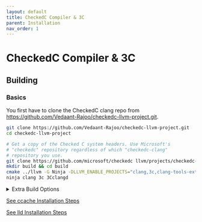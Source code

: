 ```yaml
---
layout: default
title: CheckedC Compiler & 3C
parent: Installation
nav_order: 1
---
```


# [](#header-1)CheckedC Compiler & 3C

## [](#header-2)Building


### [](#header-3)Basics

You first have to clone the CheckedC clang repo from https://github.com/Vedaant-Rajoo/checkedc-llvm-project.git.

```sh
git clone https://github.com/Vedaant-Rajoo/checkedc-llvm-project.git
cd checkedc-llvm-project

# Get a copy of the Checked C system headers. Use Microsoft's
# "checkedc" repository regardless of which "checkedc-clang"
# repository you use.
git clone https://github.com/microsoft/checkedc llvm/projects/checkedc-wrapper/checkedc
mkdir build && cd build
cmake ../llvm -G Ninja -DLLVM_ENABLE_PROJECTS="clang,3c,clang-tools-extra" -DLLVM_TARGETS_TO_BUILD=X86 -DLLVM_USE_SPLIT_DWARF=ON -DLLVM_OPTIMIZED_TABLEGEN=ON
ninja clang 3c 3Cclangd
```

<details>
    <summary>Extra Build Options</summary>
    <ul>
  <li>The above instructions already assume the use of the [Ninja](https://ninja-build.org/) build tool; you may have to install it. You can alternatively use `make` (remove `-G Ninja` from the `cmake` command and replace `ninja` with `make`), but Ninja is
  much faster in our experience.</li>
  <li>Pass `-DLLVM_USE_LINKER=lld`. This requires a sufficiently recent
  version of `lld` to be installed on your system.</li>
  <li>Pass `-DLLVM_APPEND_VC_REV=OFF` to turn off embedding of your Git
  head commit ID in the executables and thus avoid the need to re-link
  all of them every time the commit ID changes.</li>
  <li>You might want to use `-DCMAKE_BUILD_TYPE=RelWithDebInfo` if you are running 3C enough between builds</li>
</ul> 
</details>

[See ccache Installation Steps](https://purs3lab.github.io/3clsp/docs/prerequisites.html#ccacheoptional)


[See lld Installation Steps](https://purs3lab.github.io/3clsp/docs/prerequisites.html#lldoptional)



